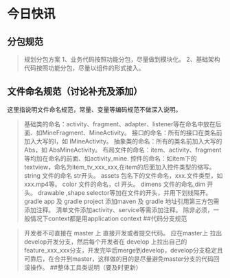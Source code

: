 # 今日快讯
## 分包规范

> 规划分包方案
1、业务代码按照功能分包，尽量做到模块化。
2、基础架构代码按照功能分包，尽量以组件的形式接入。

## 文件命名规范（讨论补充及添加）

这里指说明文件命名规范，常量、变量等编码规范不做深入说明。

>  基础类的命名：activity、fragment、adapter、listener等在命名中放在后面、如MineFragment、MineActivity。
>  接口的命名：所有的接口在类名前加入大写的I，如 IMineActivity。
>  抽象类的命名：所有的类名前加入大写的Abs，如 AbsMineActivity。
>  布局文件的命名：item、activity、fragment等均加在命名的前面、如activity_mine.
>  控件的命名：如item下的textview，命名为item_tv_xxx_xxx,在item的后面加入控件类型的缩写。
>  string 文件的命名 str开头。
>  assets 包名下的文件命名，xxx.文件类型，如xxx.mp4等。
>  color 文件的命名，cl 开头。
>  dimens 文件的命名,dim 开头。
> drawable ,shape selector等加在文件的开头，并用下划线隔开。
> gradle app 及 gradle project 添加maven 及 gradle 地址引用第三方包需添加注释。
> 清单文件添加activity、service等需添加注释。
> 除非必须，一般情况下context都是用application context
##代码分支规范

>开发者不可直接在  master 上 直接开发或者提交代码。
>应在master上 拉出 develop开发分支，然后每个开发者在 develop 上拉出自己的 feature_xxx_xxx分支，开发完毕后merge到develop，develop分支稳定且可靠后，在合并到master，这样做的目的是尽量避免master分支的代码回滚操作。
##整体工具类说明（要及时更新）
